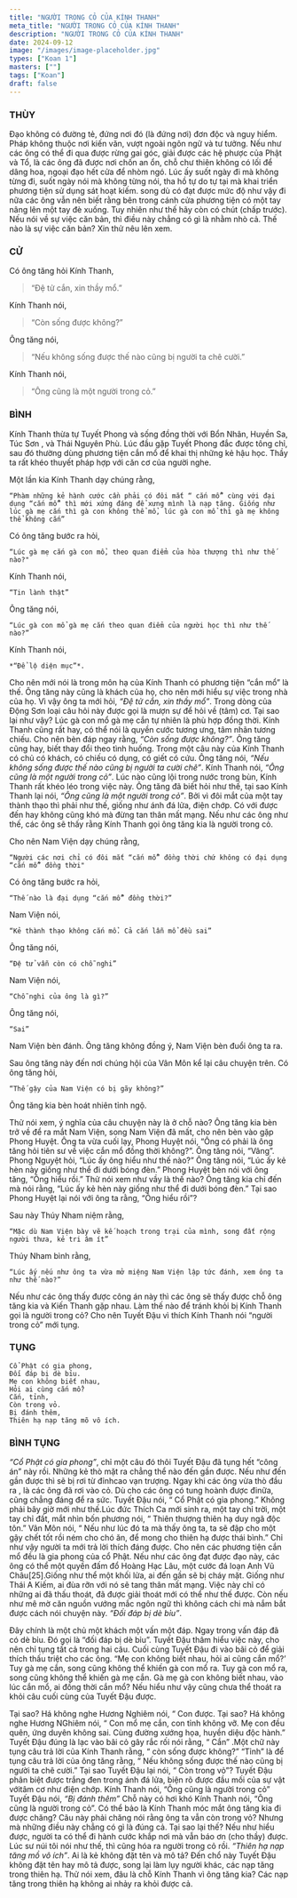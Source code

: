 ```yaml
---
title: "NGƯỜI TRONG CỎ CỦA KÍNH THANH"
meta_title: "NGƯỜI TRONG CỎ CỦA KÍNH THANH"
description: "NGƯỜI TRONG CỎ CỦA KÍNH THANH"
date: 2024-09-12
image: "/images/image-placeholder.jpg"
types: ["Koan 1"]
masters: [""]
tags: ["Koan"]
draft: false
---
```


### THÙY 
Đạo không có đường tẻ, đứng nơi đó (là đứng nơi) đơn độc và nguy hiểm. 
Pháp không thuộc nơi kiến văn, vượt ngoài ngôn ngữ và tư tưởng. 
Nếu như các ông có thể đi qua được rừng gai góc, giải được các hệ phược của Phật và Tổ, là các ông đã được nơi chốn an ổn, chỗ chư thiên không có lối để dâng hoa, ngoại đạo hết cửa để nhòm ngó. Lúc ấy suốt ngày đi mà không từng đi, suốt ngày nói mà không từng nói, tha hồ tự do tự tại mà khai triển phương tiện sử dụng sát hoạt kiếm. song dù có đạt được mức độ như vậy đi nữa các ông vẫn nên biết rằng bên trong cánh cửa phương tiện có một tay nâng lên một tay đè xuống. Tuy nhiên như thế hãy còn có chút (chấp trước). Nếu nói về sự việc căn bản, thì điều này chẳng có gì là nhằm nhò cả. Thế nào là sự việc căn bản? Xin thử nêu lên xem.

### CỬ 
Có ông tăng hỏi Kính Thanh, 
> “Đệ tử cắn, xin thầy mổ.” 

Kính Thanh nói, 
> “Còn sống được không?” 

Ông tăng nói, 
> “Nếu không sống được thế nào cũng bị người ta chê cười.” 

Kính Thanh nói, 
> “Ông cũng là một người trong cỏ.”

###  BÌNH 
Kính Thanh thừa tự Tuyết Phong và sống đồng thời với Bổn Nhân, Huyền Sa, Túc Sơn , và Thái Nguyên Phù. 
Lúc đầu gặp Tuyết Phong đắc được tông chỉ, sau đó thường dùng phương tiện cắn mổ để khai thị những kẻ hậu học. 
Thầy ta rất khéo thuyết pháp hợp với căn cơ của người nghe.

Một lần kia Kính Thanh dạy chúng rằng, 
```
“Phàm những kẻ hành cước cần phải có đôi mắt “ cắn mổ” cùng với đại dụng “cắn mổ” thì mới xứng đáng để xưng mình là nạp tăng. Giống như lúc gà mẹ cắn thì gà con không thể mổ, lúc gà con mổ thì gà mẹ không thể không cắn”
```
Có ông tăng bước ra hỏi, 
```
“Lúc gà mẹ cắn gà con mổ, theo quan điểm của hòa thượng thì như thế nào?"
```
Kính Thanh nói,
```
“Tin lành thật”
```
Ông tăng nói, 
```
“Lúc gà con mổ gà mẹ cắn theo quan điểm của người học thì như thế nào?”
```
Kính Thanh nói, 
```
*“Để lộ diện mục”*. 
```
Cho nên mới nói là trong môn hạ của Kính Thanh có phương tiện “cắn mổ” là thế.
Ông tăng này cũng là khách của họ, cho nên mới hiểu sự việc trong nhà của họ. 
Vì vậy ông ta mới hỏi, *“Đệ tử cắn, xin thầy mổ”*. 
Trong dòng của Động Sơn loại câu hỏi này được gọi là mượn sự để hỏi về (tâm) cơ.
Tại sao lại như vậy? Lúc gà con mổ gà mẹ cắn tự nhiên là phù hợp đồng thời.
Kính Thanh cũng rất hay, có thể nói là quyền cước tương ưng, tâm nhãn tương chiếu. 
Cho nên bèn đáp ngay rằng, *“Còn sống được không?”*. 
Ông tăng cũng hay, biết thay đổi theo tình huống. 
Trong một câu này của Kính Thanh có chủ có khách, có chiếu có dụng, có giết có cứu. 
Ông tăng nói, *“Nếu không sống được thế nào cũng bị người ta cười chê”*. 
Kính Thanh nói, *“Ông cũng là một người trong cỏ”*. 
Lúc nào cũng lội trong nước trong bùn, Kính Thanh rất khéo léo trong việc này.
Ông tăng đã biết hỏi như thế, tại sao Kính Thanh lại nói, *“Ông cũng là một người trong cỏ”*. 
Bởi vì đôi mắt của một tay thành thạo thì phải như thế, giống như ánh đá lửa, điện chớp. 
Có với được đến hay không cũng khó mà đừng tan thân mất mạng. 
Nếu như các ông như thế, các ông sẽ thấy rằng Kính Thanh gọi ông tăng kia là người trong cỏ.

Cho nên Nam Viện dạy chúng rằng, 
```
“Người các nơi chỉ có đôi mắt “cắn mổ” đồng thời chứ không có đại dụng “cắn mổ” đồng thời"
``` 
Có ông tăng bước ra hỏi, 
```
“Thế nào là đại dụng “cắn mổ” đồng thời?”
```
Nam Viện nói, 
```
“Kẻ thành thạo không cắn mổ. Cả cắn lẫn mổ đều sai”
```
Ông tăng nói, 
```
“Đệ tử vẫn còn có chỗ nghi”
```
Nam Viện nói, 
```
“Chỗ nghi của ông là gì?” 
```
Ông tăng nói, 
```
“Sai”
```
Nam Viện bèn đánh. Ông tăng không đồng ý, Nam Viện bèn đuổi ông ta ra.

Sau ông tăng này đến nơi chúng hội của Vân Môn kể lại câu chuyện trên. 
Có ông tăng hỏi,
```
“Thế gậy của Nam Viện có bị gãy không?” 
```
Ông tăng kia bèn hoát nhiên tỉnh ngộ. 

Thử nói xem, ý nghĩa của câu chuyện này là ở chỗ nào? 
Ông tăng kia bèn trở về để ra mắt Nam Viện, song Nam Viện đã mất, cho nên bèn vào gặp Phong Huyệt. 
Ông ta vừa cuối lạy, Phong Huyệt nói, “Ông có phải là ông tăng hỏi tiên sư về việc cắn mổ đồng thời không?”. Ông tăng nói, “Vâng”. 
Phong Nguyệt hỏi, “Lúc ấy ông hiểu như thế nào?” 
Ông tăng nói, “Lúc ấy kẻ hèn này giống như thể đi dưới bóng đèn.” 
Phong Huyệt bèn nói với ông tăng, “Ông hiểu rồi.” 
Thử nói xem như vầy là thế nào? Ông tăng kia chỉ đến mà nói rằng, “Lúc ấy kẻ hèn này giống như thể đi dưới bóng đèn.” 
Tại sao Phong Huyệt lại nói với ông ta rằng, “Ông hiểu rồi”?

Sau này Thúy Nham niệm rằng, 
```
“Mặc dù Nam Viện bày vẽ kế hoạch trong trại của mình, song đất rộng người thưa, kẻ tri âm ít”
```
Thúy Nham bình rằng, 
```
“Lúc ấy nếu như ông ta vừa mở miệng Nam Viện lập tức đánh, xem ông ta như thế nào?” 
```
Nếu như các ông thấy được công án này thì các ông sẽ thấy được chỗ ông tăng kia và Kiến Thanh gặp nhau. 
Làm thế nào để tránh khỏi bị Kính Thanh gọi là người trong cỏ? 
Cho nên Tuyết Đậu vì thích Kính Thanh nói “người trong cỏ” mới tụng.

### TỤNG
```
Cổ Phật có gia phong,
Đối đáp bị dè bỉu.
Mẹ con không biết nhau,
Hỏi ai cùng cắn mổ?
Cắn, tỉnh,
Còn trong vỏ.
Bị đánh thêm,
Thiên hạ nạp tăng mõ vô ích.
```

### BÌNH TỤNG
*“Cổ Phật có gia phong”*, chỉ một câu đó thôi Tuyết Đậu đã tụng hết “công án” này rồi. Những kẻ thò mặt ra chẳng thể nào đến gần được. Nếu như đến gần được thì sẽ bị rơi từ đỉnhcao vạn trượng. Ngay khi các ông vừa thò đầu ra , là các ông đã rơi vào cỏ. Dù cho các ông có tung hoành được đinữa, cũng chẳng đáng để ra sức. Tuyết Đậu nói, “ Cổ Phật có gia phong.” Không phải bây giờ mới như thế.Lúc đức Thích Ca mới sinh ra, một tay chỉ trời, một tay chỉ đất, mắt nhìn bốn phương nói, “ Thiên thượng thiên hạ duy ngã độc tôn.” Vân Môn nói, “ Nếu như lúc đó ta mà thấy ông ta, ta sẽ đập cho một gậy chết tốt rồi ném cho chó ăn, để mong cho thiên hạ được thái bình.” Chỉ như vậy người ta mới trả lời thích đáng được. Cho nên các phương tiện cắn mổ đều là gia phong của cổ Phật.
Nếu như các ông đạt được đạo này, các ông có thể một quyền đấm đổ Hoàng Hạc Lâu, một cước đá loạn Anh Vũ Châu[25].Giống như thể một khối lửa, ai đến gần sẽ bị cháy mặt. Giống như Thái A Kiếm, ai đùa rỡn với nó sẽ tang thân mất mạng. Việc này chỉ có những ai đã thấu thoát, đã được giải thoát mới có thể như thế được. Còn nếu như mê mờ căn nguồn vướng mắc ngôn ngữ thì không cách chi mà nắm bắt được cách nói chuyện này.
*“Đối đáp bị dè bỉu”*. 

Đây chính là một chủ một khách một vấn một đáp. Ngay trong vấn đáp đã có dè bỉu. Đó gọi là “đối đáp bị dè bỉu”. Tuyết Đậu thâm hiểu việc này, cho nên chỉ tụng tất cả trong hai câu.
Cuối cùng Tuyết Đậu đi vào bãi cỏ để giải thích thấu triệt cho các ông. “Mẹ con không biết nhau, hỏi ai cũng cắn mổ?’ Tuy gà mẹ cắn, song cũng không thể khiến gà con mổ ra. Tuy gà con mổ ra, song cũng không thể khiến gà mẹ cắn. Gà mẹ gà con không biết nhau, vào lúc cắn mổ, ai đồng thời cắn mổ? Nếu hiểu như vậy cũng chưa thể thoát ra khỏi câu cuối cùng của Tuyết Đậu được. 

Tại sao? Há không nghe Hương Nghiêm nói, “ Con được. Tại sao? Há không nghe Hương NGhiêm nói, “ Con mổ mẹ cắn, con tỉnh không vỡ. Mẹ con đều quên, ứng duyên không sai. Cùng đường xướng họa, huyền diệu độc hành.” Tuyết Đậu đúng là lạc vào bãi cỏ gây rắc rối nói rằng, “ Cắn” .Một chữ này tụng câu trả lời của Kính Thanh rằng, “ còn sống được không?” “Tỉnh” là để tụng câu trả lời của ông tăng rằng, “ Nếu không sống được thế nào cũng bị người ta chê cười.” Tại sao Tuyết Đậu lại nói, “ Còn trong vỏ”? Tuyết Đậu phân biệt được trắng đen trong ánh đá lửa, biện rõ được đầu mối của sự vật vớitâm cơ như điện chớp.
Kính Thanh nói, “Ông cũng là người trong cỏ” 
Tuyết Đậu nói, *“Bị đánh thêm”* Chỗ này có hơi khó Kính Thanh nói, “Ông cũng là người trong cỏ”. Có thể bảo là Kính Thanh móc mắt ông tăng kia đi được chăng? Câu này phải chăng nói rằng ông ta vẫn còn trong vỏ? Nhưng mà những điều này chẳng có gì là đúng cả. Tại sao lại thế? Nếu như hiểu được, người ta có thể đi hành cước khắp nơi mà vẫn báo ơn (cho thầy) được.
Lúc sư núi tôi nói như thế, thì cũng hóa ra người trong cỏ rồi. *“Thiên hạ nạp tăng mồ vô ích”*. Ai là kẻ không đặt tên và mô tả? Đến chổ này Tuyết Đậu không đặt tên hay mô tả được, song lại làm lụy người khác, các nạp tăng trong thiên hạ. Thử nói xem, đâu là chỗ Kính Thanh vì ông tăng kia? Các nạp tăng trong thiên hạ không ai nhảy ra khỏi được cả.
